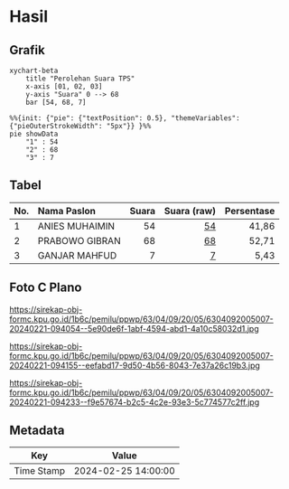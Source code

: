 # Hasil

## Grafik

```mermaid
xychart-beta
    title "Perolehan Suara TPS"
    x-axis [01, 02, 03]
    y-axis "Suara" 0 --> 68
    bar [54, 68, 7]
```

```mermaid
%%{init: {"pie": {"textPosition": 0.5}, "themeVariables": {"pieOuterStrokeWidth": "5px"}} }%%
pie showData
    "1" : 54
    "2" : 68
    "3" : 7
```

## Tabel

| No. | Nama Paslon    | Suara | Suara (raw) | Persentase |
|:--- |:-------------- | -----:| -----------:| ----------:|
| 1   | ANIES MUHAIMIN | 54    | [54][p-1]   | 41,86      |
| 2   | PRABOWO GIBRAN | 68    | [68][p-2]   | 52,71      |
| 3   | GANJAR MAHFUD  | 7     | [7][p-3]    | 5,43       |


[p-1]: https://github.com/gigit-pemilu/pemilu-2024/blob/main/pilpres/hitung-suara/sub/63-kalimantan-selatan/sub/04-barito-kuala/sub/09-cerbon/sub/2005-bantuil/sub/007-tps/sub/paslon-1.txt
[p-2]: https://github.com/gigit-pemilu/pemilu-2024/blob/main/pilpres/hitung-suara/sub/63-kalimantan-selatan/sub/04-barito-kuala/sub/09-cerbon/sub/2005-bantuil/sub/007-tps/sub/paslon-2.txt
[p-3]: https://github.com/gigit-pemilu/pemilu-2024/blob/main/pilpres/hitung-suara/sub/63-kalimantan-selatan/sub/04-barito-kuala/sub/09-cerbon/sub/2005-bantuil/sub/007-tps/sub/paslon-3.txt

## Foto C Plano

https://sirekap-obj-formc.kpu.go.id/1b6c/pemilu/ppwp/63/04/09/20/05/6304092005007-20240221-094054--5e90de6f-1abf-4594-abd1-4a10c58032d1.jpg

https://sirekap-obj-formc.kpu.go.id/1b6c/pemilu/ppwp/63/04/09/20/05/6304092005007-20240221-094155--eefabd17-9d50-4b56-8043-7e37a26c19b3.jpg

https://sirekap-obj-formc.kpu.go.id/1b6c/pemilu/ppwp/63/04/09/20/05/6304092005007-20240221-094233--f9e57674-b2c5-4c2e-93e3-5c774577c2ff.jpg


## Metadata

| Key        | Value               |
| ---------- | ------------------- |
| Time Stamp | 2024-02-25 14:00:00 |



